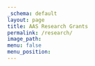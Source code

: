 ```yaml
---
_schema: default
layout: page
title: AAS Research Grants
permalink: /research/
image_path:
menu: false
menu_position:
---
```

